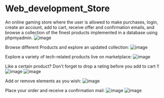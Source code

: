 # Web_development_Store
An online gaming store where the user is allowed to make purchases, login, create an account, add to cart, receive offer and confirmation emails, and browse a collection of the finest products implemented in a database using phpmyadmin.
![image](https://user-images.githubusercontent.com/84717550/179577006-5a71c8a0-d07f-474e-9dbe-b7a53ee9452c.png)

Browse different Products and explore an updated collection:
![image](https://user-images.githubusercontent.com/84717550/179577255-40231fa9-84ee-490d-b85a-152fba72b910.png)

Explore a variety of tech-related products live on marketplace:
![image](https://user-images.githubusercontent.com/84717550/179577328-17c34c3e-a52b-4b8f-af1a-7b674f089d16.png)

Like a certain product? Don't forget to drop a rating before you add to cart !!
![image](https://user-images.githubusercontent.com/84717550/179577485-d85628a9-41b2-40b2-9f81-6e6b367caebc.png)
![image](https://user-images.githubusercontent.com/84717550/179577575-1e09963e-b172-43c9-8b8b-0914360e9687.png)

Add or remove elements as you wish:
![image](https://user-images.githubusercontent.com/84717550/179577712-9fd2b862-91d3-4557-be48-d623ed7d686a.png)

Place your order and receive a confirmation mail:
![image](https://user-images.githubusercontent.com/84717550/179577805-8cdc949b-e1e5-4ea4-9163-4431f47ed8cb.png)
![image](https://user-images.githubusercontent.com/84717550/179578448-020a57d4-94c2-4d6d-9ebf-4be884b244fc.png)


